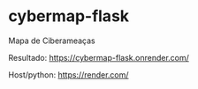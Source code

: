 # cybermap-flask
Mapa de Ciberameaças

Resultado: https://cybermap-flask.onrender.com/

Host/python: https://render.com/
